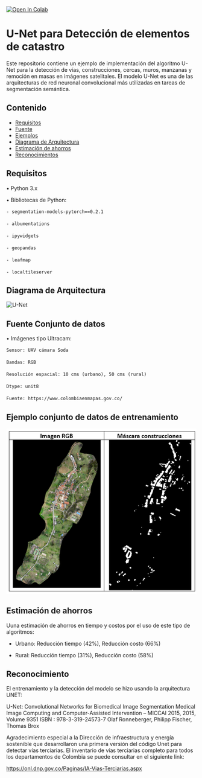 
<a target="_blank" href="https://colab.research.google.com/github/catastrodnp/DeteccionElementosCatastro_Unet/blob/main/notebook/Catastro_DNP_UNet.ipynb">
  <img src="https://colab.research.google.com/assets/colab-badge.svg" alt="Open In Colab"/>
</a>

# U-Net para Detección de elementos de catastro

Este repositorio contiene un ejemplo de implementación del algoritmo U-Net para la detección de vías, construcciones, cercas, muros, manzanas y remoción en masas en imágenes satelitales. 
El modelo U-Net es una de las arquitecturas de red neuronal convolucional más utilizadas en tareas de segmentación semántica.

## Contenido

- [Requisitos](#Requisitos)
- [Fuente](#Fuente-Conjunto-de-datos)
- [Ejemplos](#Ejemplos)
- [Diagrama de Arquitectura](#diagrama-de-arquitectura)
- [Estimación de ahorros](#Estimación-de-ahorros)
- [Reconocimientos](#Reconocimientos)


## Requisitos
•	Python 3.x

•	Bibliotecas de Python:

    - segmentation-models-pytorch==0.2.1
    
    - albumentations
    
    - ipywidgets
    
    - geopandas
    
    - leafmap
    
    - localtileserver

## Diagrama de Arquitectura
![U-Net](https://www.mdpi.com/remotesensing/remotesensing-09-00680/article_deploy/html/images/remotesensing-09-00680-g002.png)

## Fuente Conjunto de datos
•	Imágenes tipo Ultracam:

    Sensor: UAV cámara Soda
    
    Bandas: RGB 

    Resolución espacial: 10 cms (urbano), 50 cms (rural)
    
    Dtype: unit8
    
    Fuente: https://www.colombiaenmapas.gov.co/
    

## Ejemplo conjunto de datos de entrenamiento
![Conjunto de datos de entrenamiento](ejemplo_dataset.png)

## Estimación de ahorros
Uuna estimación de ahorros en tiempo y costos por el uso de este tipo de algoritmos:

- Urbano: Reducción tiempo (42%), Reducción costo (66%)
  
- Rural: Reducción tiempo (31%), Reducción costo (58%)

## Reconocimiento
El entrenamiento y la detección del modelo se hizo usando la arquitectura UNET:

  U-Net: Convolutional Networks for Biomedical Image Segmentation
  Medical Image Computing and Computer-Assisted Intervention – MICCAI 2015, 2015, Volume 9351
  ISBN : 978-3-319-24573-7
  Olaf Ronneberger, Philipp Fischer, Thomas Brox

Agradecimiento especial a la Dirección de infraestructura y energía sostenible que desarrollaron una primera versión del código Unet para detectar vías terciarias. El inventario de vías terciarias completo para todos los departamentos de Colombia se puede consultar en el siguiente link: 
  
  https://onl.dnp.gov.co/Paginas/IA-Vias-Terciarias.aspx

